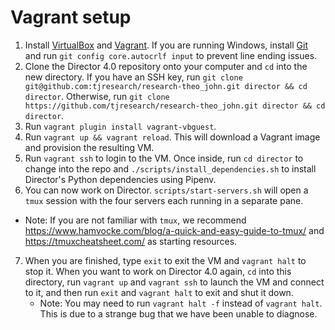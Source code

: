# Vagrant setup

1. Install [VirtualBox](https://www.virtualbox.org/wiki/Downloads) and [Vagrant](http://docs.vagrantup.com/v2/installation/index.html). If you are running Windows, install [Git](https://gitforwindows.org/) and run `git config core.autocrlf input` to prevent line ending issues.
2. Clone the Director 4.0 repository onto your computer and `cd` into the new directory. If you have an SSH key, run `git clone git@github.com:tjresearch/research-theo_john.git director && cd director`. Otherwise, run `git clone https://github.com/tjresearch/research-theo_john.git director && cd director`.
3. Run `vagrant plugin install vagrant-vbguest`.
4. Run `vagrant up && vagrant reload`. This will download a Vagrant image and provision the resulting VM.
5. Run `vagrant ssh` to login to the VM. Once inside, run `cd director` to change into the repo and `./scripts/install_dependencies.sh` to install Director's Python dependencies using Pipenv.
6. You can now work on Director. `scripts/start-servers.sh` will open a `tmux` session with the four servers each running in a separate pane.
  - Note: If you are not familiar with `tmux`, we recommend https://www.hamvocke.com/blog/a-quick-and-easy-guide-to-tmux/ and https://tmuxcheatsheet.com/ as starting resources.
7. When you are finished, type `exit` to exit the VM and `vagrant halt` to stop it. When you want to work on Director 4.0 again, `cd` into this directory, run `vagrant up` and `vagrant ssh` to launch the VM and connect to it, and then run `exit` and `vagrant halt` to exit and shut it down.
   - Note: You may need to run `vagrant halt -f` instead of `vagrant halt`. This is due to a strange bug that we have been unable to diagnose.
